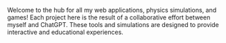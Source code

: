 Welcome to the hub for all my web applications, physics simulations, and games! Each project here is the result of a collaborative effort between myself and ChatGPT. These tools and simulations are designed to provide interactive and educational experiences.
